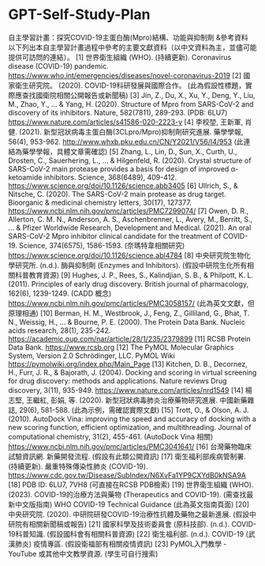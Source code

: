 # GPT-Self-Study-Plan
自主學習計畫：探究COVID-19主蛋白酶(Mpro)結構、功能與抑制劑
&參考資料
以下列出本自主學習計畫過程中參考的主要文獻資料（以中文資料為主，並儘可能提供可訪問的連結）。
[1] 世界衛生組織 (WHO). (持續更新). Coronavirus disease (COVID-19) pandemic. https://www.who.int/emergencies/diseases/novel-coronavirus-2019
[2] 國家衛生研究院。 (2020). COVID-19科研發展與國際合作。 (此為假設性標題，實際應查找國衛院相關公開報告或新聞稿)
[3] Jin, Z., Du, X., Xu, Y., Deng, Y., Liu, M., Zhao, Y., ... & Yang, H. (2020). Structure of Mpro from SARS-CoV-2 and discovery of its inhibitors. Nature, 582(7811), 289-293. (PDB: 6LU7) https://www.nature.com/articles/s41586-020-2223-y
[4] 李校堃, 王新軍, 肖健. (2021). 新型冠狀病毒主蛋白酶(3CLpro/Mpro)抑制劑研究進展. 藥學學報, 56(4), 953-962. http://www.whxb.pku.edu.cn/CN/Y2021/V56/I4/953 (此連結為藥學學報，具體文章需確認)
[5] Zhang, L., Lin, D., Sun, X., Curth, U., Drosten, C., Sauerhering, L., ... & Hilgenfeld, R. (2020). Crystal structure of SARS-CoV-2 main protease provides a basis for design of improved α-ketoamide inhibitors. Science, 368(6489), 409-412. https://www.science.org/doi/10.1126/science.abb3405
[6] Ullrich, S., & Nitsche, C. (2020). The SARS-CoV-2 main protease as drug target. Bioorganic & medicinal chemistry letters, 30(17), 127377. https://www.ncbi.nlm.nih.gov/pmc/articles/PMC7299074/
[7] Owen, D. R., Allerton, C. M. N., Anderson, A. S., Aschenbrenner, L., Avery, M., Berritt, S., ... & Pfizer Worldwide Research, Development and Medical. (2021). An oral SARS-CoV-2 Mpro inhibitor clinical candidate for the treatment of COVID-19. Science, 374(6575), 1586-1593. (奈瑪特韋相關研究) https://www.science.org/doi/10.1126/science.abl4784
[8] 中央研究院生物化學研究所. (n.d.). 酶與抑制劑 (Enzymes and Inhibitors). (假設中研院生化所有相關科普教育資源)
[9] Hughes, J. P., Rees, S., Kalindjian, S. B., & Philpott, K. L. (2011). Principles of early drug discovery. British journal of pharmacology, 162(6), 1239-1249. (CADD 概念) https://www.ncbi.nlm.nih.gov/pmc/articles/PMC3058157/ (此為英文文獻，但原理相通)
[10] Berman, H. M., Westbrook, J., Feng, Z., Gilliland, G., Bhat, T. N., Weissig, H., ... & Bourne, P. E. (2000). The Protein Data Bank. Nucleic acids research, 28(1), 235-242. https://academic.oup.com/nar/article/28/1/235/2379899
[11] RCSB Protein Data Bank. https://www.rcsb.org
[12] The PyMOL Molecular Graphics System, Version 2.0 Schrödinger, LLC. PyMOL Wiki https://pymolwiki.org/index.php/Main_Page
[13] Kitchen, D. B., Decornez, H., Furr, J. R., & Bajorath, J. (2004). Docking and scoring in virtual screening for drug discovery: methods and applications. Nature reviews Drug discovery, 3(11), 935-949. https://www.nature.com/articles/nrd1549
[14] 楊志堅, 王繼紅, 彭娟, 等. (2020). 新型冠狀病毒肺炎治療藥物研究進展. 中國新藥雜誌, 29(6), 581-588. (此為示例，需確認實際文獻)
[15] Trott, O., & Olson, A. J. (2010). AutoDock Vina: improving the speed and accuracy of docking with a new scoring function, efficient optimization, and multithreading. Journal of computational chemistry, 31(2), 455-461. (AutoDock Vina 相關) https://www.ncbi.nlm.nih.gov/pmc/articles/PMC3041641/
[16] 台灣藥物臨床試驗資訊網. 新藥開發流程. (假設有此類公開資訊)
[17] 衛生福利部疾病管制署. (持續更新). 嚴重特殊傳染性肺炎 (COVID-19). https://www.cdc.gov.tw/Disease/SubIndex/N6XvFa1YP9CXYdB0kNSA9A
[18] PDB ID: 6LU7, 7VH8 (可直接在RCSB PDB檢索)
[19] 世界衛生組織 (WHO). (2023). COVID-19的治療方法與藥物 (Therapeutics and COVID-19). (需查找最新中文版指南) WHO COVID-19 Technical Guidance (此為英文指南頁面)
[20] 中央研究院. (2020). 中研院研發COVID-19治療性抗體及藥物之最新進展. (假設中研院有相關新聞稿或報告)
[21] 國家科學及技術委員會 (原科技部). (n.d.). COVID-19科普知識. (假設國科會有相關科普資源)
[22] 衛生福利部. (n.d.). COVID-19 (武漢肺炎) 疫情專區. (假設衛福部有相關疫情資訊)
[23] PyMOL入門教學 - YouTube 或其他中文教學資源. (學生可自行搜索)

